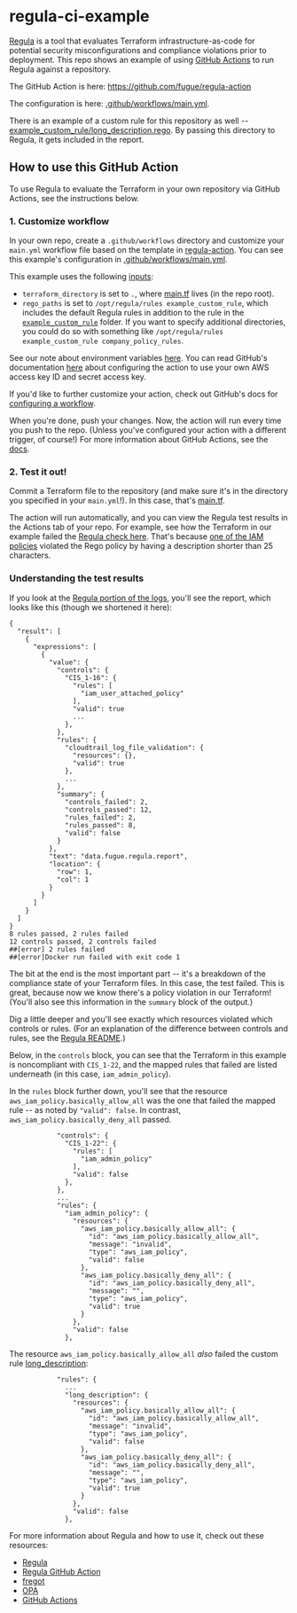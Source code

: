 # regula-ci-example

[Regula](https://github.com/fugue/regula) is a tool that evaluates Terraform infrastructure-as-code for potential security misconfigurations and compliance violations prior to deployment. This repo shows an example of using [GitHub Actions](https://github.com/fugue/regula-action) to run Regula against a repository.

The GitHub Action is here: <https://github.com/fugue/regula-action>

The configuration is here:
[.github/workflows/main.yml](.github/workflows/main.yml).

There is an example of a custom rule for this repository as well --
[example\_custom\_rule/long_description.rego](example\_custom\_rule/long_description.rego).
By passing this directory to Regula, it gets included in the report.

## How to use this GitHub Action

To use Regula to evaluate the Terraform in your own repository via GitHub Actions, see the instructions below.

### 1. Customize workflow

In your own repo, create a `.github/workflows` directory and customize your `main.yml` workflow file based on the template in [regula-action](https://github.com/fugue/regula-action#example). You can see this example's configuration in [.github/workflows/main.yml](https://github.com/fugue/regula-ci-example/blob/master/.github/workflows/main.yml).

This example uses the following [inputs](https://github.com/fugue/regula-action#inputs):
- `terraform_directory` is set to `.`, where [main.tf](https://github.com/fugue/regula-ci-example/blob/master/main.tf) lives (in the repo root).
- `rego_paths` is set to `/opt/regula/rules example_custom_rule`, which includes the default Regula rules in addition to the rule in the [`example_custom_rule`](https://github.com/fugue/regula-ci-example/tree/master/example_custom_rule) folder. If you want to specify additional directories, you could do so with something like `/opt/regula/rules example_custom_rule company_policy_rules`.

See our note about environment variables [here](https://github.com/fugue/regula-action#environment-variables). You can read GitHub's documentation [here](https://help.github.com/en/actions/automating-your-workflow-with-github-actions/creating-and-using-encrypted-secrets) about configuring the action to use your own AWS access key ID and secret access key.

If you'd like to further customize your action, check out GitHub's docs for [configuring a workflow](https://help.github.com/en/actions/automating-your-workflow-with-github-actions/configuring-a-workflow).

When you're done, push your changes. Now, the action will run every time you push to the repo. (Unless you've configured your action with a different trigger, of course!) For more information about GitHub Actions, see the [docs](https://help.github.com/en/actions).

### 2. Test it out!

Commit a Terraform file to the repository (and make sure it's in the directory you specified in your `main.yml`!). In this case, that's [main.tf](https://github.com/fugue/regula-ci-example/blob/master/main.tf).

The action will run automatically, and you can view the Regula test results in the Actions tab of your repo. For example, see how the Terraform in our example failed the [Regula check here](https://github.com/fugue/regula-ci-example/runs/389223751). That's because [one of the IAM policies](https://github.com/fugue/regula-ci-example/blob/master/main.tf#L6-L9) violated the Rego policy by having a description shorter than 25 characters.

### Understanding the test results

If you look at the [Regula portion of the logs](https://github.com/fugue/regula-ci-example/runs/389223751#step:4:12), you'll see the report, which looks like this (though we shortened it here):

```
{
  "result": [
    {
      "expressions": [
        {
          "value": {
            "controls": {
              "CIS_1-16": {
                "rules": [
                  "iam_user_attached_policy"
                ],
                "valid": true
                ...
              },
            },
            "rules": {
              "cloudtrail_log_file_validation": {
                "resources": {},
                "valid": true
              },
              ...
            },
            "summary": {
              "controls_failed": 2,
              "controls_passed": 12,
              "rules_failed": 2,
              "rules_passed": 8,
              "valid": false
            }
          },
          "text": "data.fugue.regula.report",
          "location": {
            "row": 1,
            "col": 1
          }
        }
      ]
    }
  ]
}
8 rules passed, 2 rules failed
12 controls passed, 2 controls failed
##[error] 2 rules failed
##[error]Docker run failed with exit code 1
```

The bit at the end is the most important part -- it's a breakdown of the compliance state of your Terraform files. In this case, the test failed. This is great, because now we know there's a policy violation in our Terraform! (You'll also see this information in the `summary` block of the output.)

Dig a little deeper and you'll see exactly which resources violated which controls or rules. (For an explanation of the difference between controls and rules, see the [Regula README](https://github.com/fugue/regula/blob/master/README.md#compliance-controls-vs-rules).)

Below, in the `controls` block, you can see that the Terraform in this example is noncompliant with `CIS_1-22`, and the mapped rules that failed are listed underneath (in this case, `iam_admin_policy`).

In the `rules` block further down, you'll see that the resource `aws_iam_policy.basically_allow_all` was the one that failed the mapped rule -- as noted by `"valid": false`. In contrast, `aws_iam_policy.basically_deny_all` passed.

```
            "controls": {
              "CIS_1-22": {
                "rules": [
                  "iam_admin_policy"
                ],
                "valid": false
              },
            },
            ...
            "rules": {
              "iam_admin_policy": {
                "resources": {
                  "aws_iam_policy.basically_allow_all": {
                    "id": "aws_iam_policy.basically_allow_all",
                    "message": "invalid",
                    "type": "aws_iam_policy",
                    "valid": false
                  },
                  "aws_iam_policy.basically_deny_all": {
                    "id": "aws_iam_policy.basically_deny_all",
                    "message": "",
                    "type": "aws_iam_policy",
                    "valid": true
                  }
                },
                "valid": false
              },
```

The resource `aws_iam_policy.basically_allow_all` _also_ failed the custom rule [long\_description](https://github.com/fugue/regula-ci-example/blob/master/example_custom_rule/long_description.rego):

```
            "rules": {
              ...
              "long_description": {
                "resources": {
                  "aws_iam_policy.basically_allow_all": {
                    "id": "aws_iam_policy.basically_allow_all",
                    "message": "invalid",
                    "type": "aws_iam_policy",
                    "valid": false
                  },
                  "aws_iam_policy.basically_deny_all": {
                    "id": "aws_iam_policy.basically_deny_all",
                    "message": "",
                    "type": "aws_iam_policy",
                    "valid": true
                  }
                },
                "valid": false
              },
```

For more information about Regula and how to use it, check out these resources:

- [Regula](https://github.com/fugue/regula)
- [Regula GitHub Action](https://github.com/fugue/regula-action)
- [fregot](https://github.com/fugue/fregot)
- [OPA](https://www.openpolicyagent.org/)
- [GitHub Actions](https://help.github.com/en/actions)